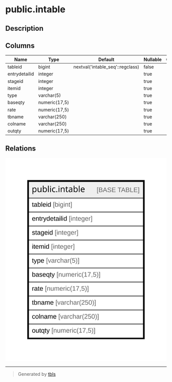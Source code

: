 # public.intable

## Description

## Columns

| Name | Type | Default | Nullable | Children | Parents | Comment |
| ---- | ---- | ------- | -------- | -------- | ------- | ------- |
| tableid | bigint | nextval('intable_seq'::regclass) | false |  |  |  |
| entrydetailid | integer |  | true |  |  |  |
| stageid | integer |  | true |  |  |  |
| itemid | integer |  | true |  |  |  |
| type | varchar(5) |  | true |  |  |  |
| baseqty | numeric(17,5) |  | true |  |  |  |
| rate | numeric(17,5) |  | true |  |  |  |
| tbname | varchar(250) |  | true |  |  |  |
| colname | varchar(250) |  | true |  |  |  |
| outqty | numeric(17,5) |  | true |  |  |  |

## Relations

![er](public.intable.svg)

---

> Generated by [tbls](https://github.com/k1LoW/tbls)

